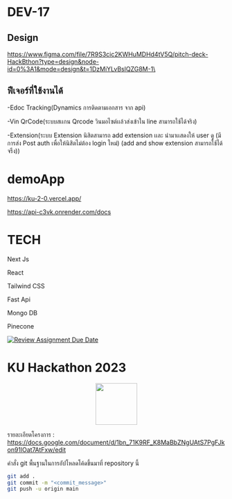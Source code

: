 # DEV-17



## Design

https://www.figma.com/file/7R9S3cic2KWHuMDHd4tV5Q/pitch-deck-HackBthon?type=design&node-id=0%3A1&mode=design&t=1DzMiYLvBslQZG8M-1\

## ฟีเจอร์ที่ใช้งานได้

-Edoc Tracking(Dynamics การติดตามเอกสาร จาก api)

-Vin QrCode(ระบบสเเกน Qrcode วินมอไซต์เเล้วส่งเข้าใน line สามารถใช้ได้จริง)

-Extension(ระบบ Extension นิสิตสามารถ add extension เเละ นำมาเเสดงให้ user ดู (มี การส่ง Post auth เพื่อให้นิสิตไม่ต้อง login ใหม่) (add and show extension สามารถใช้ได้จรืง))

# demoApp
https://ku-2-0.vercel.app/

https://api-c3vk.onrender.com/docs

# TECH
<a>Next Js</a>

<a>React</a>

<a>Tailwind CSS</a>

<a>Fast Api</a>

<a>Mongo DB</a>

<a>Pinecone</a>



[![Review Assignment Due Date](https://classroom.github.com/assets/deadline-readme-button-24ddc0f5d75046c5622901739e7c5dd533143b0c8e959d652212380cedb1ea36.svg)](https://classroom.github.com/a/DRfJgED0)
# KU Hackathon 2023 
<p align="center">
<img width="96px" src="https://s3.tech.nisit.ku.ac.th/assets/ku-hackathon/main-logo.webp" />
</p>

รายละเอียดโครงการ : https://docs.google.com/document/d/1bn_71K9RF_K8MaBbZNgUAtS7PgFJkon91lOat7AtFxw/edit


คำสั่ง git พื้นฐานในการอัปโหลดโค้ดขึ้นมาที่ repository นี้

```bash
git add .
git commit -m "<commit_message>"
git push -u origin main
```




